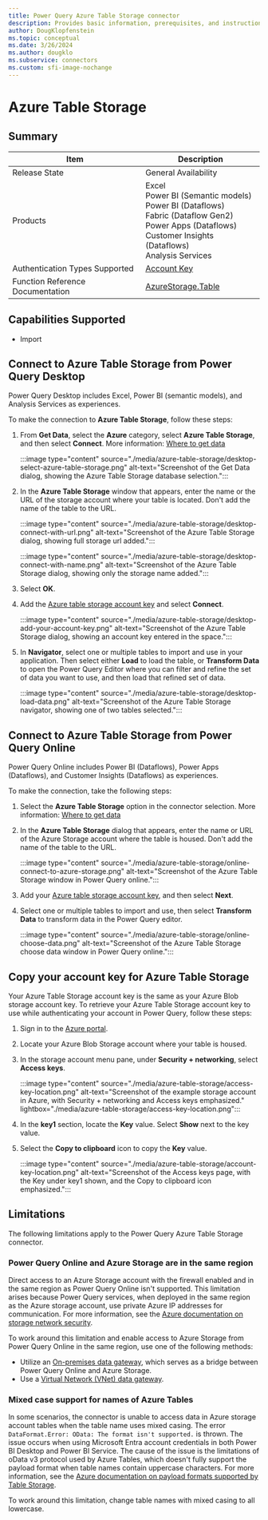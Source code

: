 ```yaml
---
title: Power Query Azure Table Storage connector
description: Provides basic information, prerequisites, and instructions on how to connect to Azure Table Storage, along with native query folding instructions and troubleshooting tips.
author: DougKlopfenstein
ms.topic: conceptual
ms.date: 3/26/2024
ms.author: dougklo
ms.subservice: connectors
ms.custom: sfi-image-nochange
---
```


# Azure Table Storage

## Summary

| Item | Description |
| ---- | ----------- |
| Release State | General Availability |
| Products | Excel<br/>Power BI (Semantic models)<br/>Power BI (Dataflows)<br/>Fabric (Dataflow Gen2)<br/>Power Apps (Dataflows)<br/>Customer Insights (Dataflows)<br/>Analysis Services |
| Authentication Types Supported | [Account Key](#copy-your-account-key-for-azure-table-storage) |
| Function Reference Documentation | [AzureStorage.Table](/powerquery-m/azurestorage-tables) |

## Capabilities Supported

- Import

## Connect to Azure Table Storage from Power Query Desktop

Power Query Desktop includes Excel, Power BI (semantic models), and Analysis Services as experiences.

To make the connection to **Azure Table Storage**, follow these steps:

1. From **Get Data**, select the **Azure** category, select **Azure Table Storage**, and then select **Connect**. More information: [Where to get data](../where-to-get-data.md)

   :::image type="content" source="./media/azure-table-storage/desktop-select-azure-table-storage.png" alt-text="Screenshot of the Get Data dialog, showing the Azure Table Storage database selection.":::

1. In the **Azure Table Storage** window that appears, enter the name or the URL of the storage account where your table is located. Don't add the name of the table to the URL.

   :::image type="content" source="./media/azure-table-storage/desktop-connect-with-url.png" alt-text="Screenshot of the Azure Table Storage dialog, showing full storage url added.":::

   :::image type="content" source="./media/azure-table-storage/desktop-connect-with-name.png" alt-text="Screenshot of the Azure Table Storage dialog, showing only the storage name added.":::

1. Select **OK**.

1. Add the [Azure table storage account key](#copy-your-account-key-for-azure-table-storage) and select **Connect**.

   :::image type="content" source="./media/azure-table-storage/desktop-add-your-account-key.png" alt-text="Screenshot of the Azure Table Storage dialog, showing an account key entered in the space.":::

1. In **Navigator**, select one or multiple tables to import and use in your application. Then select either **Load** to load the table, or **Transform Data** to open the Power Query Editor where you can filter and refine the set of data you want to use, and then load that refined set of data.

   :::image type="content" source="./media/azure-table-storage/desktop-load-data.png" alt-text="Screenshot of the Azure Table Storage navigator, showing one of two tables selected.":::

## Connect to Azure Table Storage from Power Query Online

Power Query Online includes Power BI (Dataflows), Power Apps (Dataflows), and Customer Insights (Dataflows) as experiences.

To make the connection, take the following steps:

1. Select the **Azure Table Storage** option in the connector selection. More information: [Where to get data](../where-to-get-data.md)

1. In the **Azure Table Storage** dialog that appears, enter the name or URL of the Azure Storage account where the table is housed. Don't add the name of the table to the URL.

   :::image type="content" source="./media/azure-table-storage/online-connect-to-azure-storage.png" alt-text="Screenshot of the Azure Table Storage window in Power Query online.":::

1. Add your [Azure table storage account key](#copy-your-account-key-for-azure-table-storage), and then select **Next**.

1. Select one or multiple tables to import and use, then select **Transform Data** to transform data in the Power Query editor.

   :::image type="content" source="./media/azure-table-storage/online-choose-data.png" alt-text="Screenshot of the Azure Table Storage choose data window in Power Query online.":::

## Copy your account key for Azure Table Storage

Your Azure Table Storage account key is the same as your Azure Blob storage account key. To retrieve your Azure Table Storage account key to use while authenticating your account in Power Query, follow these steps:

1. Sign in to the [Azure portal](https://portal.azure.com/).

1. Locate your Azure Blob Storage account where your table is housed.

1. In the storage account menu pane, under **Security + networking**, select **Access keys**.

   :::image type="content" source="./media/azure-table-storage/access-key-location.png" alt-text="Screenshot of the example storage account in Azure, with Security + networking and Access keys emphasized." lightbox="./media/azure-table-storage/access-key-location.png":::

1. In the **key1** section, locate the **Key** value. Select **Show** next to the key value.

1. Select the **Copy to clipboard** icon to copy the **Key** value.

   :::image type="content" source="./media/azure-table-storage/account-key-location.png" alt-text="Screenshot of the Access keys page, with the Key under key1 shown, and the Copy to clipboard icon emphasized.":::

## Limitations

The following limitations apply to the Power Query Azure Table Storage connector.

### Power Query Online and Azure Storage are in the same region

Direct access to an Azure Storage account with the firewall enabled and in the same region as Power Query Online isn't supported. This limitation arises because Power Query services, when deployed in the same region as the Azure storage account, use private Azure IP addresses for communication. For more information, see the [Azure documentation on storage network security](/azure/storage/common/storage-network-security?tabs=azure-portal#grant-access-from-an-internet-ip-range).

To work around this limitation and enable access to Azure Storage from Power Query Online in the same region, use one of the following methods:

- Utilize an [On-premises data gateway](/data-integration/gateway/), which serves as a bridge between Power Query Online and Azure Storage.
- Use a [Virtual Network (VNet) data gateway](/data-integration/vnet/overview).

### Mixed case support for names of Azure Tables

In some scenarios, the connector is unable to access data in Azure storage account tables when the table name uses mixed casing. The error `DataFormat.Error: OData: The format isn't supported.` is thrown. The issue occurs when using Microsoft Entra account credentials in both Power BI Desktop and Power BI Service. The cause of the issue is the limitations of oData v3 protocol used by Azure Tables, which doesn't fully support the payload format when table names contain uppercase characters. For more information, see the [Azure documentation on payload formats supported by Table Storage](https://learn.microsoft.com/en-us/rest/api/storageservices/summary-of-table-service-functionality#payload-formats).

To work around this limitation, change table names with mixed casing to all lowercase.